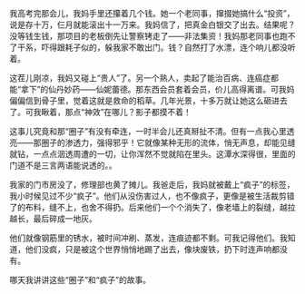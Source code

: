 我高考完那会儿，我妈手里还攥着几个钱。她一个老同事，撺掇她搞什么“投资”，说是存十万，仨月就能滚出十一万来。我妈信了，把真金白银交了出去。结果呢？没等钱生钱，那项目的老板倒先让警察铐走了——非法集资！我妈那老同事也跑不了干系，吓得跟耗子似的，躲我家不敢出门。钱？自然打了水漂，连个响儿都没听着。

这茬儿刚凉，我妈又碰上“贵人”了。另一个熟人，卖起了能治百病、连癌症都能“拿下”的仙丹妙药——仙妮蕾德。那东西会员套着会员，价儿高得离谱。可我妈偏偏信到骨子里，觉着这就是救命的稻草。几年光景，十多万就让她这么砸进去了。可我瞅着，那点“神效”在哪儿？影子都摸不着！

这事儿究竟和那“圈子”有没有牵连，一时半会儿还真掰扯不清。但有一点我心里透亮——那圈子的渗透力，强得邪乎！它就像某种无形的流体，悄无声息，却能见缝就钻，一点点洇透周遭的一切，让你浑然不觉就陷在里头。这潭水深得很，里面的门道不是三言两语能说透的。。

我家的门市房没了，修理部也黄了摊儿。我爸走后，我妈就被戴上“疯子”的标签，我小时候见过不少“疯子”。他们从没伤害过人，也不像疯子，更像是被生活裁剪错了的布料，缝不上，也舍不得扔。后来他们一个个消失了，像老墙上的裂缝，越拉越长，最后碎成一地灰。

他们就像钢筋里的锈水，被时间冲刷、蒸发，连痕迹都不剩。可我记得他们。我知道，他们没疯，只是被这个世界悄悄地踢了出去，像块废铁，扔下时连声响都没有。

哪天我讲讲这些“圈子”和“疯子”的故事。